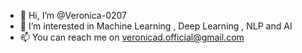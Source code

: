 - 👋 Hi, I’m @Veronica-0207
- 👀 I’m interested in Machine Learning , Deep Learning , NLP and AI
- 📫 You can reach me on veronicad.official@gmail.com

<!---
Veronica-0207/Veronica-0207 is a ✨ special ✨ repository because its `README.md` (this file) appears on your GitHub profile.
You can click the Preview link to take a look at your changes.
--->
